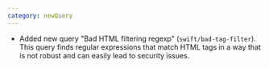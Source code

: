 ```yaml
---
category: newQuery
---
```

* Added new query "Bad HTML filtering regexp" (`swift/bad-tag-filter`). This query finds regular expressions that match HTML tags in a way that is not robust and can easily lead to security issues.
